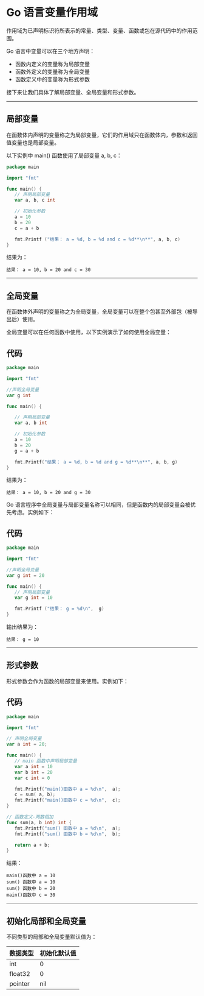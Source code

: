 # Go 语言变量作用域

作用域为已声明标识符所表示的常量、类型、变量、函数或包在源代码中的作用范围。

Go 语言中变量可以在三个地方声明：

- 函数内定义的变量称为局部变量
- 函数外定义的变量称为全局变量
- 函数定义中的变量称为形式参数

接下来让我们具体了解局部变量、全局变量和形式参数。

------

## 局部变量

在函数体内声明的变量称之为局部变量，它们的作用域只在函数体内，参数和返回值变量也是局部变量。

以下实例中 main() 函数使用了局部变量 a, b, c：

```go
package main

import "fmt"

func main() {
   // 声明局部变量
   var a, b, c int 

   // 初始化参数 
   a = 10
   b = 20
   c = a + b

   fmt.Printf ("结果： a = %d, b = %d and c = %d**\n**", a, b, c)
}


```

结果为：

```
结果： a = 10, b = 20 and c = 30
```

------

## 全局变量

在函数体外声明的变量称之为全局变量，全局变量可以在整个包甚至外部包（被导出后）使用。

全局变量可以在任何函数中使用，以下实例演示了如何使用全局变量：

## 代码

```go
package main

import "fmt"

//声明全局变量 
var g int

func main() {

   // 声明局部变量 
   var a, b int

   // 初始化参数 
   a = 10
   b = 20
   g = a + b

   fmt.Printf("结果： a = %d, b = %d and g = %d**\n**", a, b, g)
}


```

结果为：

```
结果： a = 10, b = 20 and g = 30
```

Go 语言程序中全局变量与局部变量名称可以相同，但是函数内的局部变量会被优先考虑。实例如下：

## 代码

```go
package main

import "fmt"

//声明全局变量 
var g int = 20

func main() {
   // 声明局部变量 
   var g int = 10

   fmt.Printf ("结果： g = %d\n",  g)
}


```

输出结果为：

```
结果： g = 10
```

------

## 形式参数

形式参数会作为函数的局部变量来使用。实例如下：

## 代码

```go
package main

import "fmt"

// 声明全局变量 
var a int = 20;

func main() {
   // main 函数中声明局部变量 
   var a int = 10
   var b int = 20
   var c int = 0

   fmt.Printf("main()函数中 a = %d\n",  a);
   c = sum( a, b);
   fmt.Printf("main()函数中 c = %d\n",  c);
}

// 函数定义-两数相加 
func sum(a, b int) int {
   fmt.Printf("sum() 函数中 a = %d\n",  a);
   fmt.Printf("sum() 函数中 b = %d\n",  b);

   return a + b;
}


```



结果：

```
main()函数中 a = 10
sum() 函数中 a = 10
sum() 函数中 b = 20
main()函数中 c = 30
```

------

## 初始化局部和全局变量

不同类型的局部和全局变量默认值为：

| 数据类型 | 初始化默认值 |
| :------- | :----------- |
| int      | 0            |
| float32  | 0            |
| pointer  | nil          |

